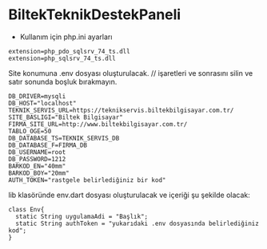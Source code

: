 # BiltekTeknikDestekPaneli

- Kullanım için php.ini ayarları
```
extension=php_pdo_sqlsrv_74_ts.dll
extension=php_sqlsrv_74_ts.dll

```

Site konumuna .env dosyası oluşturulacak. // işaretleri ve sonrasını silin ve satır sonunda boşluk bırakmayın.

```
DB_DRIVER=mysqli
DB_HOST="localhost"
TEKNIK_SERVIS_URL=https://teknikservis.biltekbilgisayar.com.tr/
SITE_BASLIGI="Biltek Bilgisayar"
FIRMA_SITE_URL=http://www.biltekbilgisayar.com.tr/
TABLO_OGE=50
DB_DATABASE_TS=TEKNIK_SERVIS_DB
DB_DATABASE_F=FIRMA_DB
DB_USERNAME=root
DB_PASSWORD=1212
BARKOD_EN="40mm"
BARKOD_BOY="20mm"
AUTH_TOKEN="rastgele belirlediğiniz bir kod"
```

lib klasöründe env.dart dosyası oluşturulacak ve içeriği şu şekilde olacak:

```
class Env{
  static String uygulamaAdi = "Başlık";
  static String authToken = "yukarıdaki .env dosyasında belirlediğiniz kod";
}
```